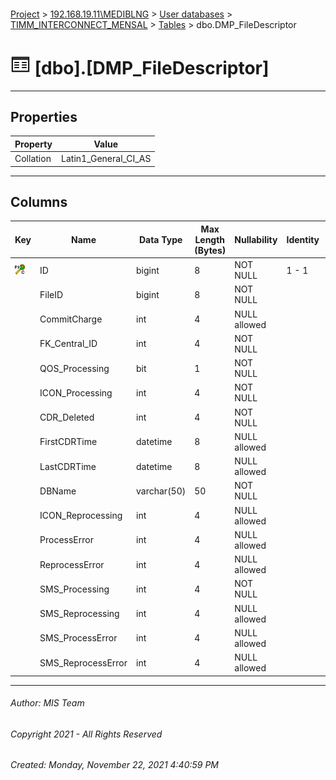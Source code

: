 #### 

[Project](../../../../index.md) > [192.168.19.11\\MEDIBLNG](../../../index.md) > [User databases](../../index.md) > [TIMM_INTERCONNECT_MENSAL](../index.md) > [Tables](Tables.md) > dbo.DMP_FileDescriptor

# ![Tables](../../../../Images/Table32.png) [dbo].[DMP_FileDescriptor]

---

## <a name="#properties"></a>Properties

| Property | Value |
|---|---|
| Collation | Latin1_General_CI_AS |


---

## <a name="#columns"></a>Columns

| Key | Name | Data Type | Max Length (Bytes) | Nullability | Identity | Default |
|---|---|---|---|---|---|---|
| [![Cluster Primary Key PK_DMP_FileDescriptor: ID](../../../../Images/pkcluster.png)](#indexes) | ID | bigint | 8 | NOT NULL | 1 - 1 |  |
|  | FileID | bigint | 8 | NOT NULL |  |  |
|  | CommitCharge | int | 4 | NULL allowed |  |  |
|  | FK_Central_ID | int | 4 | NOT NULL |  |  |
|  | QOS_Processing | bit | 1 | NOT NULL |  | ((0)) |
|  | ICON_Processing | int | 4 | NOT NULL |  | ((0)) |
|  | CDR_Deleted | int | 4 | NOT NULL |  | ((0)) |
|  | FirstCDRTime | datetime | 8 | NULL allowed |  |  |
|  | LastCDRTime | datetime | 8 | NULL allowed |  |  |
|  | DBName | varchar(50) | 50 | NOT NULL |  | (db_name()) |
|  | ICON_Reprocessing | int | 4 | NULL allowed |  | ((100)) |
|  | ProcessError | int | 4 | NULL allowed |  | ((0)) |
|  | ReprocessError | int | 4 | NULL allowed |  | ((0)) |
|  | SMS_Processing | int | 4 | NOT NULL |  | ((0)) |
|  | SMS_Reprocessing | int | 4 | NULL allowed |  |  |
|  | SMS_ProcessError | int | 4 | NULL allowed |  |  |
|  | SMS_ReprocessError | int | 4 | NULL allowed |  |  |


---

###### Author:  MIS Team

###### Copyright 2021 - All Rights Reserved

###### Created: Monday, November 22, 2021 4:40:59 PM

